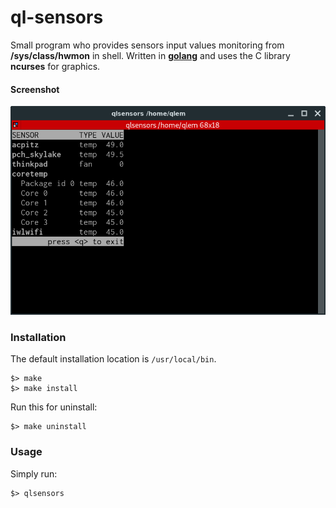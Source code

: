 # ql-sensors

Small program who provides sensors input values monitoring from **/sys/class/hwmon** in shell. Written in **[golang](https://golang.org/)** and uses the C library **ncurses** for graphics.

#### Screenshot
![screenshot](https://raw.githubusercontent.com/qlem/ql-sensors/master/screenshot.png)

### Installation

The default installation location is `/usr/local/bin`.
```
$> make
$> make install
```

Run this for uninstall:
```
$> make uninstall
```

### Usage

Simply run:
```
$> qlsensors
```
